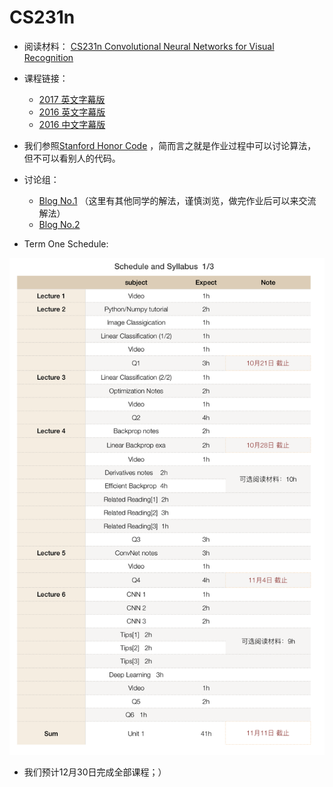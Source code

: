 # CS231n



- 阅读材料： [CS231n Convolutional Neural Networks for Visual Recognition](http://cs231n.github.io/)
- 课程链接：
  - [2017 英文字幕版](https://www.youtube.com/watch?v=6niqTuYFZLQ&list=PLe7764SJVnV10-Nr7e0sBlC9J0LRf4sQo)
  - [2016 英文字幕版](https://www.youtube.com/watch?v=NfnWJUyUJYU&list=PLkt2uSq6rBVctENoVBg1TpCC7OQi31AlC)
  - [2016 中文字幕版](https://study.163.com/course/introduction/1003223001.htm)
- 我们参照[Stanford Honor Code](https://communitystandards.stanford.edu/student-conduct-process/honor-code-and-fundamental-standard) ，简而言之就是作业过程中可以讨论算法，但不可以看别人的代码。


- 讨论组：
  - [Blog No.1](https://networkflow.net/forum/19-stanford-cs231n-convolutional-neural-networks-for-visual-recognition/) （这里有其他同学的解法，谨慎浏览，做完作业后可以来交流解法）
  - [Blog No.2](https://www.reddit.com/r/cs231n/)
- Term One Schedule:

![](pic/1.png)

- 我们预计12月30日完成全部课程；）

